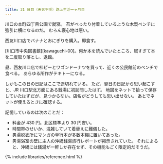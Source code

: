 ```yaml
---
title: 31 日目（天気不明）路上生活一ヶ月目
---
```


川口の本町四丁目公園で就寝。
苔がべったり付着しているような木製ベンチに強引に横になるのだ。
むろん寝心地は悪い。

西友川口店でバナナとおにぎりを購入。即食す。

[川口市中央図書館][kawaguchi-00]。何か本を読んでいたところ、眠すぎて本を二度取り落とし、退館。

昼、西友川口店で柿ピーとワゴンドーナツを買って、近くの公民館前のベンチで食べる。
あらゆる所作がテキトーになる。

しかもこの日の日記はここで途切れている。
ただ、翌日の日記から思い起こすと、JR 川口駅北方面にある銭湯に初訪問したはず。
地図をネットで拾って保存していたはずだが、見つからない。店名がどうしても思い出せない。
あとでネットが使えるときに確認する。

記憶しているのは次のことだ：

* 料金が 430 円。北区標準より 30 円安い。
* 時間帯のせいか、混雑していて着替えに難儀した。
* 男湯脱衣所にマンガの単行本が多数本棚に置いてあった。
* 男湯浴室の壁に主人の沖縄銭湯旅行レポートが掲示されていた。
  それによると、沖縄には銭湯が一軒しか存在せず、その機能もごく限定的だそうだ。

{% include libraries/reference.html %}
